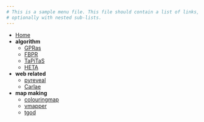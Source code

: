 ```yaml
---
# This is a sample menu file. This file should contain a list of links,
# optionally with nested sub-lists.
---
```


* [Home](/)
* **algorithm**
	* [GPRas](@root/gpras//)
	* [FBPR](@root/fbpr//)
	* [TaPiTaS](@root/tapitas//)
	* [HETA](@root/heta//)
* **web related**
	* [pyreveal](@root/pyreveal//)
	* [Carlae](@root/carlae//)
* **map making**
	* [colouringmap](@root/colouringmap//)
	* [vmapper](@root/vmapper//)
	* [tgod](@root/tgod//)

